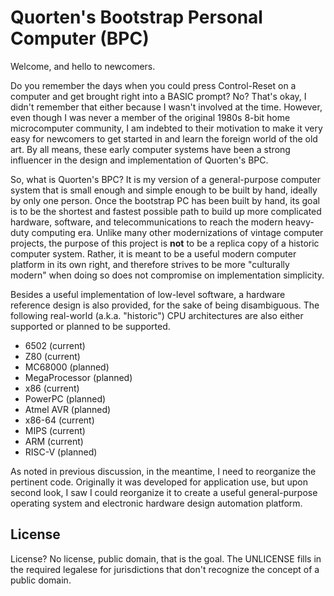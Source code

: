 Quorten's Bootstrap Personal Computer (BPC)
===========================================

Welcome, and hello to newcomers.

Do you remember the days when you could press Control-Reset on a
computer and get brought right into a BASIC prompt?  No?  That's okay,
I didn't remember that either because I wasn't involved at the time.
However, even though I was never a member of the original 1980s 8-bit
home microcomputer community, I am indebted to their motivation to
make it very easy for newcomers to get started in and learn the
foreign world of the old art.  By all means, these early computer
systems have been a strong influencer in the design and implementation
of Quorten's BPC.

So, what is Quorten's BPC?  It is my version of a general-purpose
computer system that is small enough and simple enough to be built by
hand, ideally by only one person.  Once the bootstrap PC has been
built by hand, its goal is to be the shortest and fastest possible
path to build up more complicated hardware, software, and
telecommunications to reach the modern heavy-duty computing era.
Unlike many other modernizations of vintage computer projects, the
purpose of this project is **not** to be a replica copy of a historic
computer system.  Rather, it is meant to be a useful modern computer
platform in its own right, and therefore strives to be more
"culturally modern" when doing so does not compromise on
implementation simplicity.

Besides a useful implementation of low-level software, a hardware
reference design is also provided, for the sake of being disambiguous.
The following real-world (a.k.a. "historic") CPU architectures are
also either supported or planned to be supported.

* 6502 (current)
* Z80 (current)
* MC68000 (planned)
* MegaProcessor (planned)
* x86 (current)
* PowerPC (planned)
* Atmel AVR (planned)
* x86-64 (current)
* MIPS (current)
* ARM (current)
* RISC-V (planned)

As noted in previous discussion, in the meantime, I need to reorganize
the pertinent code.  Originally it was developed for application use,
but upon second look, I saw I could reorganize it to create a useful
general-purpose operating system and electronic hardware design
automation platform.

License
-------

License?  No license, public domain, that is the goal.  The UNLICENSE
fills in the required legalese for jurisdictions that don't recognize
the concept of a public domain.
